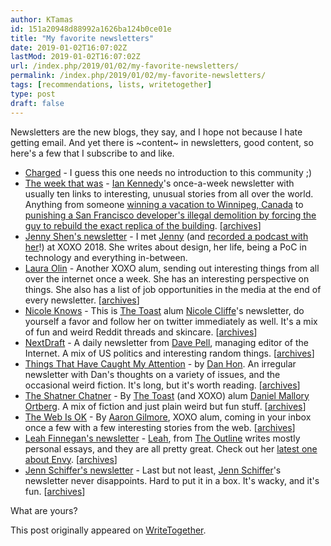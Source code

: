 ```yaml
---
author: KTamas
id: 151a20948d88992a1626ba124b0ce01e
title: "My favorite newsletters"
date: 2019-01-02T16:07:02Z
lastMod: 2019-01-02T16:07:02Z
url: /index.php/2019/01/02/my-favorite-newsletters/
permalink: /index.php/2019/01/02/my-favorite-newsletters/
tags: [recommendations, lists, writetogether]
type: post
draft: false
---
```

Newsletters are the new blogs, they say, and I hope not because I hate getting email. And yet there is ~content~ in newsletters, good content, so here's a few that I subscribe to and like.

- [Charged](http://char.gd) - I guess this one needs no introduction to this community ;)
- [The week that was](http://tinyletter.com/iankennedy) - [Ian Kennedy](https://twitter.com/iankennedy)'s once-a-week newsletter with usually ten links to interesting, unusual stories from all over the world. Anything from someone [winning a vacation to Winnipeg, Canada](https://www.thespec.com/whatson-story/9079216-price-is-right-contestant-wins-winter-trip-to-winnipeg/) to [punishing a San Francisco developer's illegal demolition by forcing the guy to rebuild the exact replica of the building](http://mail01.tinyletterapp.com/iankennedy/the-week-that-was-31/13264373-www.sfchronicle.com/bayarea/article/city-requires-property-owner-who-demolished-13467909.php?c=aab663ab-1d04-4dad-83bc-9281105551c5). [[archives](https://tinyletter.com/iankennedy/archive)]
- [Jenny Shen's newsletter](http://jennyshen.com/newsletter/) - I met [Jenny](https://twitter.com/jennyshen) (and [recorded a podcast with her](https://soundcloud.com/ktamasenty/untitled-podcast-episode-1-xoxo-recap)!) at XOXO 2018. She writes about design, her life, being a PoC in technology and everything in-between.
- [Laura Olin](https://tumblr.us12.list-manage.com/subscribe?u=8014320de9941eaab79e8a1ce&id=a6274aff24) - Another XOXO alum, sending out interesting things from all over the internet once a week. She has an interesting perspective on things. She also has a list of job opportunities in the media at the end of every newsletter.
 [[archives](https://us12.campaign-archive.com/home/?u=8014320de9941eaab79e8a1ce&id=a6274aff24)]
- [Nicole Knows](https://nicole.substack.com/) - This is [The Toast](http://the-toast.net/) alum [Nicole Cliffe](http://twitter.com/nicole_cliffe)'s newsletter, do yourself a favor and follow her on twitter immediately as well. It's a mix of fun and weird Reddit threads and skincare. [[archives](https://nicole.substack.com/)]
- [NextDraft](https://nextdraft.us2.list-manage.com/subscribe?u=ed102783e87fee61c1a534a9d&id=dd6d48f649) - A daily newsletter from [Dave Pell](https://twitter.com/davepell), managing editor of the Internet. A mix of US politics and interesting random things. [[archives](https://us2.campaign-archive.com/home/?u=ed102783e87fee61c1a534a9d&id=dd6d48f649)]
- [Things That Have Caught My Attention](https://tinyletter.com/danhon) - by [Dan Hon](http://twitter.com/hondanhon). An irregular newsletter with Dan's thoughts on a variety of issues, and the occasional weird fiction. It's long, but it's worth reading.  [[archives](https://tinyletter.com/danhon/archive)]
- [The Shatner Chatner](https://www.shatnerchatner.com/) - By [The Toast](http://the-toast.net/) (and XOXO) alum [Daniel Mallory Ortberg](https://twitter.com/danielortberg). A mix of fiction and just plain weird but fun stuff. [[archives](https://www.shatnerchatner.com/)]
- [The Web Is OK](https://aarongilmore.us5.list-manage.com/subscribe?u=9ddd4dee57ef929930b1a90b4&id=8e47b7eb4a) - By [Aaron Gilmore](https://twitter.com/aarondgilmore), XOXO alum, coming in your inbox once a few with a few interesting stories from the web. [[archives](https://us5.campaign-archive.com/home/?u=9ddd4dee57ef929930b1a90b4&id=8e47b7eb4a)]
- [Leah Finnegan's newsletter](https://us14.list-manage.com/subscribe?u=7d9a179d9349586da8d1fd80f&id=47c259ca85) - [Leah](https://twitter.com/leahfinnegan), from [The Outline](https://theoutline.com) writes mostly personal essays, and they are all pretty great. Check out her [latest one about Envy](https://mailchi.mp/theoutline/how-to-kill-your-envy?e=ec4ceb0247). [[archives](https://us14.campaign-archive.com/home/?u=7d9a179d9349586da8d1fd80f&id=47c259ca85)]
- [Jenn Schiffer's newsletter](https://jennmoney.us8.list-manage.com/subscribe?u=f74a824f6424f5f5819ec0f77&id=738ef47ea4) - Last but not least, [Jenn Schiffer](https://twitter.com/jennschiffer)'s newsletter never disappoints. Hard to put it in a box. It's wacky, and it's fun. 
 [[archives](https://us8.campaign-archive.com/home/?u=f74a824f6424f5f5819ec0f77&id=738ef47ea4)]

What are yours?

This post originally appeared on [WriteTogether](https://writetogether.space/posts/5/my-favorite-newsletters).
